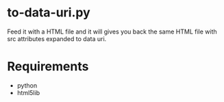 to-data-uri.py
==============

Feed it with a HTML file and it will gives you back the same HTML file with
src attributes expanded to data uri.

Requirements
============

 -  python
 -  html5lib
